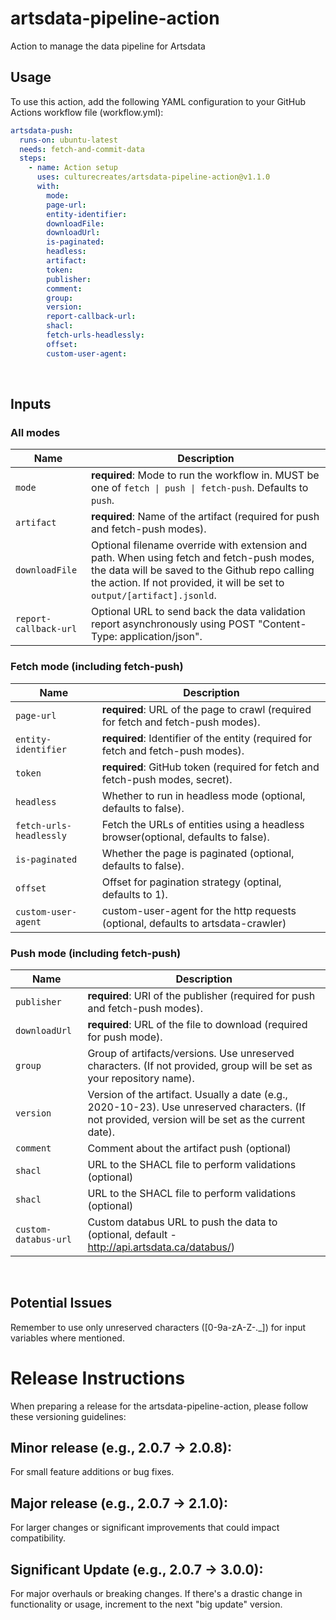 # artsdata-pipeline-action
Action to manage the data pipeline for Artsdata

## Usage 

To use this action, add the following YAML configuration to your GitHub Actions workflow file (workflow.yml):

```yml
artsdata-push:
  runs-on: ubuntu-latest
  needs: fetch-and-commit-data
  steps:
    - name: Action setup
      uses: culturecreates/artsdata-pipeline-action@v1.1.0
      with:
        mode: 
        page-url:
        entity-identifier:
        downloadFile:
        downloadUrl:
        is-paginated:
        headless:
        artifact:
        token:
        publisher:
        comment:
        group:
        version:
        report-callback-url:
        shacl:
        fetch-urls-headlessly:
        offset:
        custom-user-agent:
```

<br>

## Inputs
### All modes

| Name                                  | Description      |
| ------------------------------------- | -------------------------- |
| `mode`                             | **required**: Mode to run the workflow in. MUST be one of `fetch \| push \| fetch-push`. Defaults to `push`.  
| `artifact`                         | **required**: Name of the artifact (required for push and fetch-push modes).
| `downloadFile`                      | Optional filename override with extension and path. When using fetch and fetch-push modes, the data will be saved to the Github repo calling the action. If not provided, it will be set to `output/[artifact].jsonld`.
| `report-callback-url`               | Optional URL to send back the data validation report asynchronously using POST "Content-Type: application/json". 

### Fetch mode (including fetch-push)

| Name                                  | Description      |
| ------------------------------------- | -------------------------- |
| `page-url`                          | **required**: URL of the page to crawl (required for fetch and fetch-push modes).
| `entity-identifier`               | **required**: Identifier of the entity (required for fetch and fetch-push modes).
| `token`                             | **required**: GitHub token (required for fetch and fetch-push modes, secret).
| `headless`                          | Whether to run in headless mode (optional, defaults to false).
| `fetch-urls-headlessly`             | Fetch the URLs of entities using a headless browser(optional, defaults to false).
| `is-paginated`                      | Whether the page is paginated (optional, defaults to false).
| `offset`                            | Offset for pagination strategy (optinal, defaults to 1).
| `custom-user-agent`                 | custom-user-agent for the http requests (optional, defaults to artsdata-crawler)

### Push mode (including fetch-push)

| Name                                  | Description         |
| ------------------------------------- | -------------------------- |
| `publisher`                         | **required**: URI of the publisher (required for push and fetch-push modes).
| `downloadUrl`                       | **required**: URL of the file to download (required for push mode).
| `group`                             | Group of artifacts/versions. Use unreserved characters. (If not provided, group will be set as your repository name).
| `version`                           | Version of the artifact. Usually a date (e.g., 2020-10-23). Use unreserved characters. (If not provided, version will be set as the current date).
| `comment`                           | Comment about the artifact push (optional)
| `shacl`                             | URL to the SHACL file to perform validations (optional)
| `shacl`                             | URL to the SHACL file to perform validations (optional)
| `custom-databus-url`                | Custom databus URL to push the data to (optional, default - http://api.artsdata.ca/databus/)


<br>

## Potential Issues

Remember to use only unreserved characters ([0-9a-zA-Z-._]) for input variables where mentioned.

# Release Instructions

When preparing a release for the artsdata-pipeline-action, please follow these versioning guidelines:

## Minor release (e.g., 2.0.7 → 2.0.8): 

For small feature additions or bug fixes.

## Major release (e.g., 2.0.7 → 2.1.0): 

For larger changes or significant improvements that could impact compatibility.

## Significant Update (e.g., 2.0.7 → 3.0.0): 

For major overhauls or breaking changes. If there's a drastic change in functionality or usage, increment to the next "big update" version.
